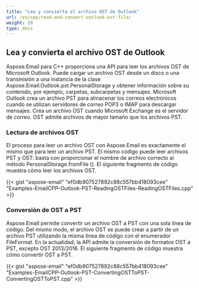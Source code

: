 ```yaml
---
title: "Lea y convierta el archivo OST de Outlook"
url: /es/cpp/read-and-convert-outlook-ost-file/
weight: 20
type: docs
---
```


## **Lea y convierta el archivo OST de Outlook**
Aspose.Email para C++ proporciona una API para leer los archivos OST de Microsoft Outlook. Puede cargar un archivo OST desde un disco o una transmisión a una instancia de la clase Aspose.Email.Outlook.pst.PersonalStorage y obtener información sobre su contenido, por ejemplo, carpetas, subcarpetas y mensajes. Microsoft Outlook crea un archivo PST para almacenar los correos electrónicos cuando se utilizan servidores de correo POP3 o IMAP para descargar mensajes. Crea un archivo OST cuando Microsoft Exchange es el servidor de correo. OST admite archivos de mayor tamaño que los archivos PST.
### **Lectura de archivos OST**
El proceso para leer un archivo OST con Aspose.Email es exactamente el mismo que para leer un archivo PST. El mismo código puede leer archivos PST y OST: basta con proporcionar el nombre de archivo correcto al método PersonalStorage.fromFile (). El siguiente fragmento de código muestra cómo leer los archivos OST.



{{< gist "aspose-email" "ef0db907527892c88c557bb418093cee" "Examples-EmailCPP-Outlook-PST-ReadingOSTFiles-ReadingOSTFiles.cpp" >}}
### **Conversión de OST a PST**
Aspose.Email permite convertir un archivo OST a PST con una sola línea de código. Del mismo modo, el archivo OST se puede crear a partir de un archivo PST utilizando la misma línea de código con el enumerador FileFormat. En la actualidad, la API admite la conversión de formatos OST a PST, excepto OST 2013/2016. El siguiente fragmento de código muestra cómo convertir OST a PST.



{{< gist "aspose-email" "ef0db907527892c88c557bb418093cee" "Examples-EmailCPP-Outlook-PST-ConvertingOSTToPST-ConvertingOSTToPST.cpp" >}}



